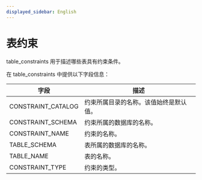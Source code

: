 ```yaml
---
displayed_sidebar: English
---
```


# 表约束

table_constraints 用于描述哪些表具有约束条件。

在 table_constraints 中提供以下字段信息：

|字段|描述|
|---|---|
|CONSTRAINT_CATALOG|约束所属目录的名称。该值始终是默认值。|
|CONSTRAINT_SCHEMA|约束所属的数据库的名称。|
|CONSTRAINT_NAME|约束的名称。|
|TABLE_SCHEMA|表所属的数据库的名称。|
|TABLE_NAME|表的名称。|
|CONSTRAINT_TYPE|约束的类型。|
